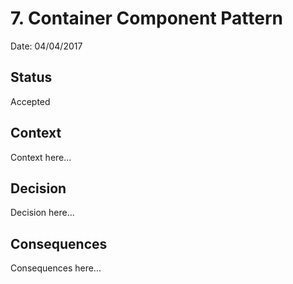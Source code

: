 # 7. Container Component Pattern

Date: 04/04/2017

## Status

Accepted

## Context

Context here...

## Decision

Decision here...

## Consequences

Consequences here...
